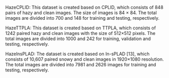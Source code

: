HazeCPLID: This dataset is created based on CPLID, which consists of 848 pairs of hazy and clean images. The size of images is 84 × 84. The total images are divided into 700 and 148 for training and testing, respectively. 

HazeTTPLA: This dataset is created based on TTPLA, which consists of 1242 paired hazy and clean images with the size of 512×512 pixels. The total images are divided into 1000 and 242 for training, validation and testing, respectively. 

HazeInsPLAD: The dataset is created based on In-sPLAD [13], which consists of 10,607 paired snowy and clean images in 1920×1080 resolution. The total images are divided into 7981 and 2626 images for training and testing, respectively. 
